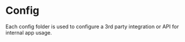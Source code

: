 # Config

Each config folder is used to configure a 3rd party integration or API for internal app usage.
